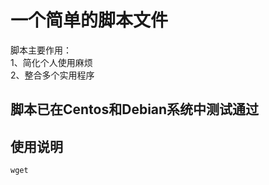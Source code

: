 # 一个简单的脚本文件
脚本主要作用：<br>
1、简化个人使用麻烦<br>
2、整合多个实用程序<br>
## 脚本已在Centos和Debian系统中测试通过
## 使用说明
```
wget 
```
